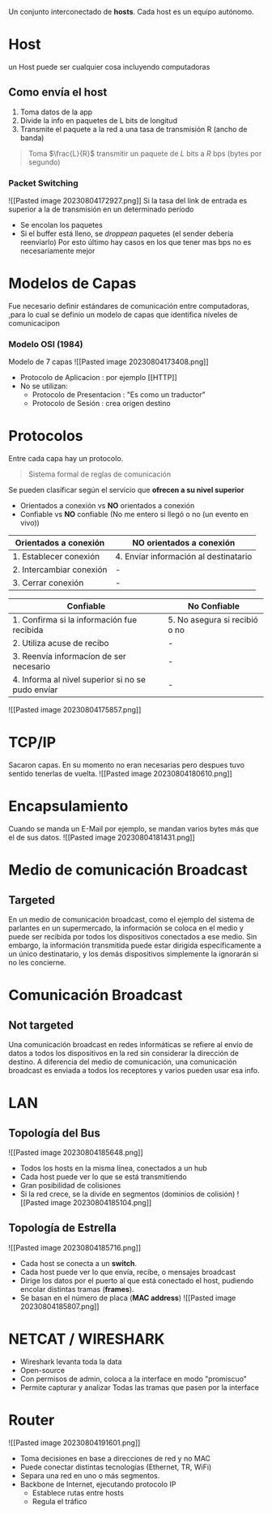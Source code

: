 Un conjunto interconectado de **hosts**. Cada host es un equipo autónomo.
# Host 
un Host puede ser cualquier cosa incluyendo computadoras
## Como envía el host
1. Toma datos de la app
2. Divide la info en paquetes de L bits de longitud
3. Transmite el paquete a la red a una tasa de transmisión  R (ancho de banda)

> Toma $\frac{L}{R}$ transmitir un paquete de $L$ bits a $R$ bps (bytes por segundo) 

### Packet Switching
![[Pasted image 20230804172927.png]]
Si la tasa del link de entrada es superior a la de transmisión en un determinado período
- Se encolan los paquetes
- Si el buffer está lleno, se *droppean* paquetes (el sender debería reenviarlo)
Por esto último hay casos en los que tener mas bps no es necesariamente mejor

# Modelos de Capas
Fue necesario definir estándares de comunicación entre computadoras, ,para lo cual se definio un modelo de capas que identifica niveles de comunicacipon

### Modelo OSI (1984)
Modelo de 7 capas
![[Pasted image 20230804173408.png]]
- Protocolo de Aplicacion : por ejemplo [[HTTP]]
- No se utilizan: 
	- Protocolo de Presentacion : "Es como un traductor"
	- Protocolo de Sesión : crea origen destino

# Protocolos
Entre cada capa hay un protocolo.
> Sistema formal de reglas de comunicación

Se pueden clasificar según el servicio que **ofrecen a su nivel superior**
- Orientados a conexión vs **NO** orientados a conexión
- Confiable vs **NO** confiable (No me entero si llegó o no (un evento en vivo))


| Orientados a conexión | NO orientados a conexión |
| ----------| ---------|
| 1. Establecer conexión | 4. Envíar información al destinatario
| 2. Intercambiar conexión | -|
| 3. Cerrar conexión |-|

|Confiable| No Confiable|
|---|---|
| 1. Confirma si la información fue recibida | 5. No asegura si recibió o no|
| 2. Utiliza acuse de recibo|-|
| 3. Reenvía informacíon de ser necesario| -| 
| 4. Informa al nivel superior si no se pudo envíar| -|

![[Pasted image 20230804175857.png]]


# TCP/IP
Sacaron capas. En su momento no eran necesarias pero despues tuvo sentido tenerlas de vuelta.
![[Pasted image 20230804180610.png]]

# Encapsulamiento
Cuando se manda un E-Mail por ejemplo, se mandan varios bytes más que el de sus datos.
![[Pasted image 20230804181431.png]]


# Medio de comunicación Broadcast
## Targeted
En un medio de comunicación broadcast, como el ejemplo del sistema de parlantes en un supermercado, la información se coloca en el medio y puede ser recibida por todos los dispositivos conectados a ese medio. Sin embargo, la información transmitida puede estar dirigida específicamente a un único destinatario, y los demás dispositivos simplemente la ignorarán si no les concierne.
# Comunicación Broadcast
## Not targeted
Una comunicación broadcast en redes informáticas se refiere al envío de datos a todos los dispositivos en la red sin considerar la dirección de destino. A diferencia del medio de comunicación, una comunicación broadcast es enviada a todos los receptores y varios pueden usar esa info.

# LAN
## Topología del Bus
![[Pasted image 20230804185648.png]]
- Todos los hosts en la misma línea, conectados a un hub
- Cada host puede ver lo que se está transmitiendo
- Gran posibilidad de colisiones 
- Si la red crece, se la divide en segmentos (dominios de colisión)
![[Pasted image 20230804185104.png]]
## Topología de Estrella
![[Pasted image 20230804185716.png]]
- Cada host se conecta a un **switch**.
- Cada host puede ver lo que envía, recibe, o mensajes broadcast
- Dirige los datos por el puerto al que está conectado el host, pudiendo encolar distintas tramas (**frames**).
- Se basan en el número de placa (**MAC address**)
![[Pasted image 20230804185807.png]]

# NETCAT / WIRESHARK
- Wireshark levanta toda la data
- Open-source
- Con permisos de admin, coloca a la interface en modo "promiscuo"
- Permite capturar y analizar Todas las tramas que pasen por la interface
# Router
![[Pasted image 20230804191601.png]]
- Toma decisiones en base a direcciones de red y no MAC 
- Puede conectar distintas tecnologías (Ethernet, TR, WiFi)
- Separa una red en uno o más segmentos.
- Backbone de Internet, ejecutando protocolo IP
	- Establece rutas entre hosts
	- Regula el tráfico